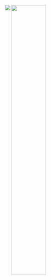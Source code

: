 <img align="left" src="https://github-readme-stats.vercel.app/api?username=KLamaniakou&show_icons=true&theme=radical" />
<img align="left" width="47%" src="https://github-readme-stats.vercel.app/api/top-langs/?username=KLamaniakou&hide_progress=true" />
